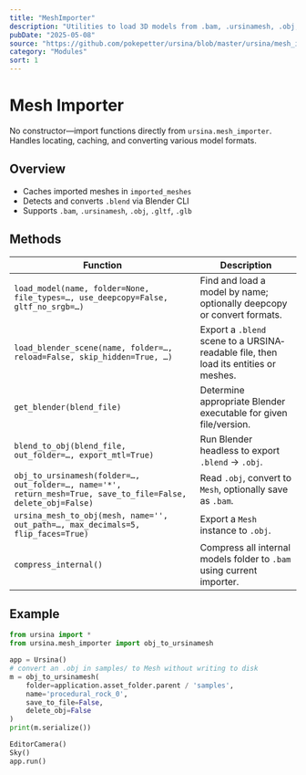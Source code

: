 ```yaml
---
title: "MeshImporter"
description: "Utilities to load 3D models from .bam, .ursinamesh, .obj, .gltf/.glb and .blend, with caching and optional conversion via Blender."
pubDate: "2025-05-08"
source: "https://github.com/pokepetter/ursina/blob/master/ursina/mesh_importer.py"
category: "Modules"
sort: 1
---
```


# Mesh Importer

No constructor—import functions directly from `ursina.mesh_importer`. Handles locating, caching, and converting various model formats.

## Overview

- Caches imported meshes in `imported_meshes`  
- Detects and converts `.blend` via Blender CLI  
- Supports `.bam`, `.ursinamesh`, `.obj`, `.gltf`, `.glb`  

## Methods

| Function                                                                                                                  | Description                                                                                                                 |
|---------------------------------------------------------------------------------------------------------------------------|-----------------------------------------------------------------------------------------------------------------------------|
| `load_model(name, folder=None, file_types=…, use_deepcopy=False, gltf_no_srgb=…)`                                          | Find and load a model by name; optionally deepcopy or convert formats.                                                      |
| `load_blender_scene(name, folder=…, reload=False, skip_hidden=True, …)`                                                   | Export a `.blend` scene to a URSINA‐readable file, then load its entities or meshes.                                         |
| `get_blender(blend_file)`                                                                                                  | Determine appropriate Blender executable for given file/version.                                                             |
| `blend_to_obj(blend_file, out_folder=…, export_mtl=True)`                                                                  | Run Blender headless to export `.blend` → `.obj`.                                                                            |
| `obj_to_ursinamesh(folder=…, out_folder=…, name='*', return_mesh=True, save_to_file=False, delete_obj=False)`             | Read `.obj`, convert to `Mesh`, optionally save as `.bam`.                                                                   |
| `ursina_mesh_to_obj(mesh, name='', out_path=…, max_decimals=5, flip_faces=True)`                                            | Export a `Mesh` instance to `.obj`.                                                                                         |
| `compress_internal()`                                                                                                      | Compress all internal models folder to `.bam` using current importer.                                                       |

## Example

```python
from ursina import *
from ursina.mesh_importer import obj_to_ursinamesh

app = Ursina()
# convert an .obj in samples/ to Mesh without writing to disk
m = obj_to_ursinamesh(
    folder=application.asset_folder.parent / 'samples',
    name='procedural_rock_0',
    save_to_file=False,
    delete_obj=False
)
print(m.serialize())

EditorCamera()
Sky()
app.run()
